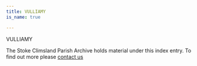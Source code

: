 ```yaml
---
title: VULLIAMY
is_name: true

---
```


VULLIAMY


The Stoke Climsland Parish Archive holds material under this index entry. To find out more please [contact us](/contact/)
